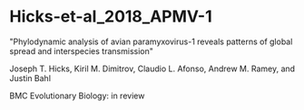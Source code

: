 # Hicks-et-al_2018_APMV-1

"Phylodynamic analysis of avian paramyxovirus-1 reveals patterns of global spread and interspecies transmission"

Joseph T. Hicks, Kiril M. Dimitrov, Claudio L. Afonso, Andrew M. Ramey, and Justin Bahl

BMC Evolutionary Biology: in review
